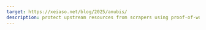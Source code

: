 ```yaml
---
target: https://xeiaso.net/blog/2025/anubis/
description: protect upstream resources from scrapers using proof-of-work
---
```

